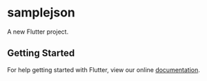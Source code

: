 # samplejson

A new Flutter project.

## Getting Started

For help getting started with Flutter, view our online
[documentation](https://flutter.io/).
